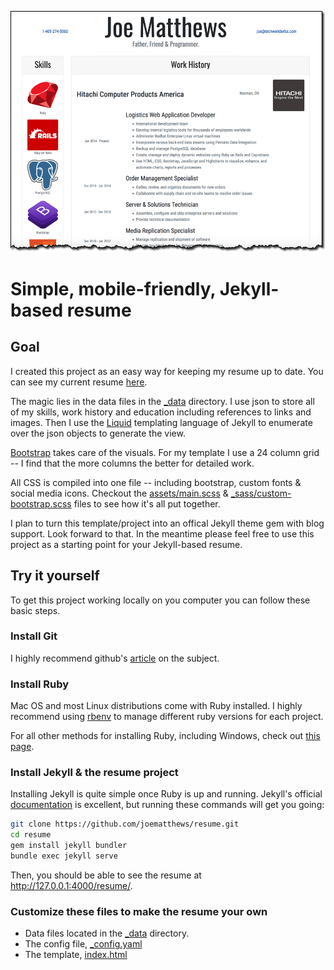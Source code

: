 ![resume screenshot](https://raw.githubusercontent.com/joematthews/resume/master/assets/images/resume_screenshot.png)
# Simple, mobile-friendly, Jekyll-based resume

## Goal
I created this project as an easy way for keeping my resume up to date. You can see my current resume [here](https://joematthews.github.io/resume).

The magic lies in the data files in the [_data](https://github.com/joematthews/resume/tree/master/_data) directory.  I use json to store all of my skills, work history and education including references to links and images.  Then I use the [Liquid](http://shopify.github.io/liquid/) templating language of Jekyll to enumerate over the json objects to generate the view.

[Bootstrap](http://getbootstrap.com/) takes care of the visuals.  For my template I use a 24 column grid -- I find that the more columns the better for detailed work.

All CSS is compiled into one file -- including bootstrap, custom fonts & social media icons. Checkout the [assets/main.scss](https://github.com/joematthews/resume/blob/master/assets/main.scss) & [_sass/custom-bootstrap.scss](https://github.com/joematthews/resume/blob/master/_sass/_custom-bootstrap.scss) files to see how it's all put together.

I plan to turn this template/project into an offical Jekyll theme gem with blog support.  Look forward to that.  In the meantime please feel free to use this project as a starting point for your Jekyll-based resume.

## Try it yourself
To get this project working locally on you computer you can follow these basic steps.

### Install Git
I highly recommend github's [article](https://help.github.com/articles/set-up-git/) on the subject.

### Install Ruby
Mac OS and most Linux distributions come with Ruby installed.  I highly recommend using [rbenv](https://github.com/rbenv/rbenv) to manage different ruby versions for each project.

For all other methods for installing Ruby, including Windows, check out [this page](https://www.ruby-lang.org/en/documentation/installation/).

### Install Jekyll & the resume project
Installing Jekyll is quite simple once Ruby is up and running.  Jekyll's official [documentation](https://jekyllrb.com/docs/home/) is excellent, but running these commands will get you going:
```sh
git clone https://github.com/joematthews/resume.git
cd resume
gem install jekyll bundler
bundle exec jekyll serve
```
Then, you should be able to see the resume at http://127.0.0.1:4000/resume/.

### Customize these files to make the resume your own
  * Data files located in the [_data](https://github.com/joematthews/resume/tree/master/_data) directory.
  * The config file, [_config.yaml](https://github.com/joematthews/resume/blob/master/_config.yml)
  * The template, [index.html](https://github.com/joematthews/resume/blob/master/index.html)
